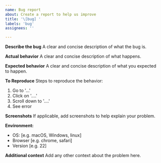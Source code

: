 ```yaml
---
name: Bug report
about: Create a report to help us improve
title: '\[bug] '
labels: 'bug'
assignees: ''

---
```


**Describe the bug**
A clear and concise description of what the bug is.

**Actual behavior**
A clear and concise description of what happens.

**Expected behavior**
A clear and concise description of what you expected to happen.

**To Reproduce**
Steps to reproduce the behavior:

1. Go to '...'
2. Click on '....'
3. Scroll down to '....'
4. See error

**Screenshots**
If applicable, add screenshots to help explain your problem.

**Environment:**

- OS: \[e.g. macOS, Windows, linux]
- Browser \[e.g. chrome, safari]
- Version \[e.g. 22]

<!--
**Smartphone (please complete the following information):**
 - Device: [e.g. iPhone6]
 - OS: [e.g. iOS8.1]
 - Browser [e.g. stock browser, safari]
 - Version [e.g. 22]
-->

**Additional context**
Add any other context about the problem here.
